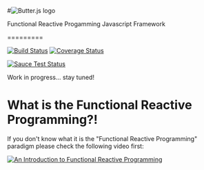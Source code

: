 #![Butter.js logo](https://raw.githubusercontent.com/bagel-framework/Butter.js/master/logos/logo.png)

Functional Reactive Progamming Javascript Framework

=========

[![Build Status](https://travis-ci.org/bagel-framework/Butter.js.svg?branch=master)](https://travis-ci.org/bagel-framework/Butter.js)
[![Coverage Status](https://img.shields.io/coveralls/bagel-framework/Butter.js.svg)](https://coveralls.io/r/bagel-framework/Butter.js)

[![Sauce Test Status](https://saucelabs.com/browser-matrix/butter.svg)](https://saucelabs.com/u/butter)

Work in progress... stay tuned!

# What is the Functional Reactive Programming?!
If you don't know what it is the "Functional Reactive Programming" paradigm please check the following video first:

[![An Introduction to Functional Reactive Programming](http://img.youtube.com/vi/ZOCCzDNsAtI/hqdefault.jpg)](https://www.youtube.com/watch?v=ZOCCzDNsAtI)


